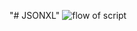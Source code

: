 "# JSONXL" 
![flow of script](https://github.com/ArgusPublicHealth/JSONXL/blob/main/flowchart.jpg?raw=true)
